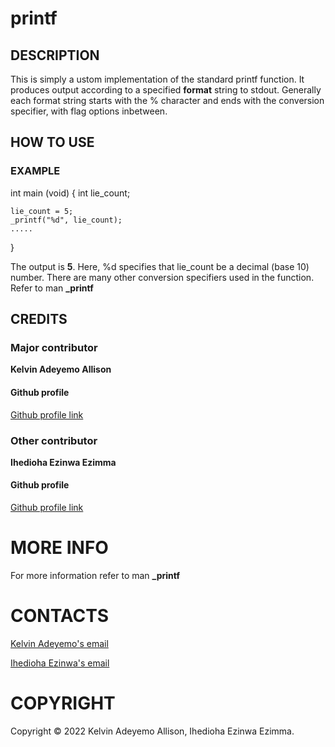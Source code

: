 # printf


## DESCRIPTION
This is simply a ustom implementation of the standard printf function. It produces output according to a specified **format** string to stdout. Generally each format string starts with the % character and ends with the conversion specifier, with flag options inbetween.


## HOW TO USE

### EXAMPLE

int main (void)
\{
	int lie_count;

	lie_count = 5;
	_printf("%d", lie_count);
	.....
}

The output is **5**.
Here, %d specifies that lie_count be a decimal (base 10) number.
There are many other conversion specifiers used in the function. Refer to man **_printf**


## CREDITS

### Major contributor

**Kelvin Adeyemo Allison**

#### Github profile

[Github profile link](https://github.com/princekelvx)

### Other contributor

**Ihedioha Ezinwa Ezimma**

#### Github profile

[Github profile link](https://github.com/2003Ezinwa)


# MORE INFO
For more information refer to man **_printf**


# CONTACTS
[Kelvin Adeyemo's email](princekelvx@gmail.com)

[Ihedioha Ezinwa's email](ihediohezinwa@gmail.com)


# COPYRIGHT
Copyright © 2022 Kelvin Adeyemo Allison, Ihedioha Ezinwa Ezimma.
